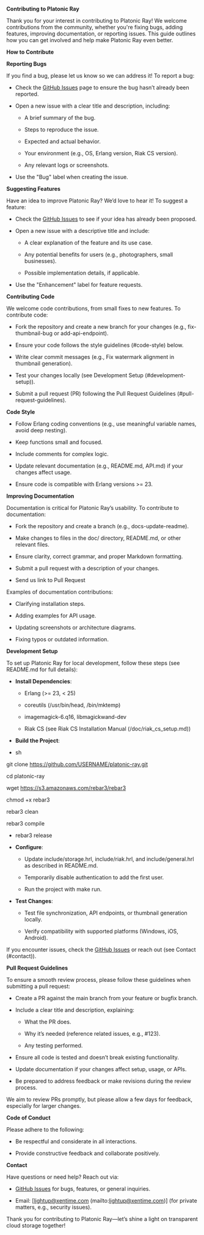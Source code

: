 **Contributing to Platonic Ray**

Thank you for your interest in contributing to Platonic Ray! We welcome contributions from the community, whether you're fixing bugs, adding features, improving documentation, or reporting issues. This guide outlines how you can get involved and help make Platonic Ray even better.

**How to Contribute**

**Reporting Bugs**

If you find a bug, please let us know so we can address it! To report a bug:

*   Check the [GitHub Issues](https://github.com/lightuponcloud/platonic-ray/issues) page to ensure the bug hasn’t already been reported.
    
*   Open a new issue with a clear title and description, including:
    
    *   A brief summary of the bug.
        
    *   Steps to reproduce the issue.
        
    *   Expected and actual behavior.
        
    *   Your environment (e.g., OS, Erlang version, Riak CS version).
        
    *   Any relevant logs or screenshots.
        
*   Use the "Bug" label when creating the issue.
    

**Suggesting Features**

Have an idea to improve Platonic Ray? We’d love to hear it! To suggest a feature:

*   Check the [GitHub Issues](https://github.com/lightuponcloud/platonic-ray/issues) to see if your idea has already been proposed.
    
*   Open a new issue with a descriptive title and include:
    
    *   A clear explanation of the feature and its use case.
        
    *   Any potential benefits for users (e.g., photographers, small businesses).
        
    *   Possible implementation details, if applicable.
        
*   Use the "Enhancement" label for feature requests.
    

**Contributing Code**

We welcome code contributions, from small fixes to new features. To contribute code:

*   Fork the repository and create a new branch for your changes (e.g., fix-thumbnail-bug or add-api-endpoint).
    
*   Ensure your code follows the style guidelines (#code-style) below.
    
*   Write clear commit messages (e.g., Fix watermark alignment in thumbnail generation).
    
*   Test your changes locally (see Development Setup (#development-setup)).
    
*   Submit a pull request (PR) following the Pull Request Guidelines (#pull-request-guidelines).
    

**Code Style**

*   Follow Erlang coding conventions (e.g., use meaningful variable names, avoid deep nesting).
    
*   Keep functions small and focused.
    
*   Include comments for complex logic.
    
*   Update relevant documentation (e.g., README.md, API.md) if your changes affect usage.
    
*   Ensure code is compatible with Erlang versions >= 23.
    

**Improving Documentation**

Documentation is critical for Platonic Ray’s usability. To contribute to documentation:

*   Fork the repository and create a branch (e.g., docs-update-readme).
    
*   Make changes to files in the doc/ directory, README.md, or other relevant files.
    
*   Ensure clarity, correct grammar, and proper Markdown formatting.
    
*   Submit a pull request with a description of your changes.

*   Send us link to Pull Request
    

Examples of documentation contributions:

*   Clarifying installation steps.
    
*   Adding examples for API usage.
    
*   Updating screenshots or architecture diagrams.
    
*   Fixing typos or outdated information.
    

**Development Setup**

To set up Platonic Ray for local development, follow these steps (see README.md for full details):

*   **Install Dependencies**:
    
    *   Erlang (>= 23, < 25)
        
    *   coreutils (/usr/bin/head, /bin/mktemp)
        
    *   imagemagick-6.q16, libmagickwand-dev
        
    *   Riak CS (see Riak CS Installation Manual (/doc/riak\_cs\_setup.md))
        
*   **Build the Project**:
    
*   sh
    

git clone https://github.com/USERNAME/platonic-ray.git

cd platonic-ray

wget https://s3.amazonaws.com/rebar3/rebar3

chmod +x rebar3

rebar3 clean

rebar3 compile

*   rebar3 release
    
*   **Configure**:
    
    *   Update include/storage.hrl, include/riak.hrl, and include/general.hrl as described in README.md.
        
    *   Temporarily disable authentication to add the first user.
        
    *   Run the project with make run.
        
*   **Test Changes**:
    
    *   Test file synchronization, API endpoints, or thumbnail generation locally.
        
    *   Verify compatibility with supported platforms (Windows, iOS, Android).
        

If you encounter issues, check the [GitHub Issues](https://github.com/lightuponcloud/platonic-ray/issues) or reach out (see Contact (#contact)).

**Pull Request Guidelines**

To ensure a smooth review process, please follow these guidelines when submitting a pull request:

*   Create a PR against the main branch from your feature or bugfix branch.
    
*   Include a clear title and description, explaining:
    
    *   What the PR does.
        
    *   Why it’s needed (reference related issues, e.g., #123).
        
    *   Any testing performed.
        
*   Ensure all code is tested and doesn’t break existing functionality.
    
*   Update documentation if your changes affect setup, usage, or APIs.
    
*   Be prepared to address feedback or make revisions during the review process.
    

We aim to review PRs promptly, but please allow a few days for feedback, especially for larger changes.

**Code of Conduct**

Please adhere to the following:

*   Be respectful and considerate in all interactions.

*   Provide constructive feedback and collaborate positively.


**Contact**

Have questions or need help? Reach out via:

*   [GitHub Issues](https://github.com/lightuponcloud/platonic-ray/issues) for bugs, features, or general inquiries.
    
*   Email: \[lightup@xentime.com (mailto:lightup@xentime.com)\] (for private matters, e.g., security issues).
    

Thank you for contributing to Platonic Ray—let’s shine a light on transparent cloud storage together!
